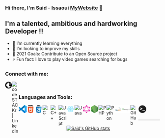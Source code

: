 ### Hi there, I'm Said - Issaoui [MyWebsite][website] 👋



## I'm a talented, ambitious and hardworking Developer !!

- 🌱 I’m currently learning everything 
- 👯 I’m looking to improve my skills
- 🥅 2021 Goals: Contribute to an Open Source project
- ⚡ Fun fact: I love to play video games searching for bugs

### Connect with me:

[<img align="left" alt="codeSTACKr.com" width="22px" src="https://raw.githubusercontent.com/iconic/open-iconic/master/svg/globe.svg" />][website]
[<img align="left" alt="codeSTACKr | LinkedIn" width="22px" src="https://cdn.jsdelivr.net/npm/simple-icons@v3/icons/linkedin.svg" />][linkedin]


<br />

### Languages and Tools:

[<img align="left" alt="Visual Studio Code" width="26px" src="https://raw.githubusercontent.com/github/explore/80688e429a7d4ef2fca1e82350fe8e3517d3494d/topics/visual-studio-code/visual-studio-code.png" />][webdevplaylist]
[<img align="left" alt="HTML5" width="26px" src="https://raw.githubusercontent.com/github/explore/80688e429a7d4ef2fca1e82350fe8e3517d3494d/topics/html/html.png" />][webdevplaylist]
[<img align="left" alt="CSS3" width="26px" src="https://raw.githubusercontent.com/github/explore/80688e429a7d4ef2fca1e82350fe8e3517d3494d/topics/css/css.png" />][webdevplaylist]
[<img align="left" alt="C" width="26px" src="https://raw.githubusercontent.com/jmnote/z-icons/master/svg/c.svg" />][webdevplaylist]
[<img align="left" alt="C++" width="26px" src="https://raw.githubusercontent.com/jmnote/z-icons/master/svg/cpp.svg" />][webdevplaylist]
[<img align="left" alt="JavaScript" width="26px" src="https://raw.githubusercontent.com/jmnote/z-icons/master/svg/javascript.svg" />][webdevplaylist]
[<img align="left" alt="React" width="26px" src="https://raw.githubusercontent.com/github/explore/80688e429a7d4ef2fca1e82350fe8e3517d3494d/topics/react/react.png" />][webdevplaylist]
[<img align="left" alt="Java" width="26px" src="https://raw.githubusercontent.com/jmnote/z-icons/master/svg/java.svg" />][webdevplaylist]
[<img align="left" alt="GraphQL" width="26px" src="https://raw.githubusercontent.com/github/explore/80688e429a7d4ef2fca1e82350fe8e3517d3494d/topics/graphql/graphql.png" />][webdevplaylist]
[<img align="left" alt="Node.js" width="26px" src="https://raw.githubusercontent.com/github/explore/80688e429a7d4ef2fca1e82350fe8e3517d3494d/topics/nodejs/nodejs.png" />][webdevplaylist]
[<img align="left" alt="PHP" width="26px" src="https://raw.githubusercontent.com/jmnote/z-icons/master/svg/php.svg" />][webdevplaylist]
[<img align="left" alt="Python" width="26px" src="https://raw.githubusercontent.com/jmnote/z-icons/master/svg/python.svg" />][webdevplaylist]
[<img align="left" alt="MySQL" width="26px" src="https://raw.githubusercontent.com/github/explore/80688e429a7d4ef2fca1e82350fe8e3517d3494d/topics/mysql/mysql.png" />][webdevplaylist]
[<img align="left" alt="MongoDB" width="26px" src="https://raw.githubusercontent.com/github/explore/80688e429a7d4ef2fca1e82350fe8e3517d3494d/topics/mongodb/mongodb.png" />][webdevplaylist]
[<img align="left" alt="GitHub" width="26px" src="https://raw.githubusercontent.com/jmnote/z-icons/master/svg/github.svg" />][webdevplaylist]
[<img align="left" alt="Terminal" width="26px" src="https://raw.githubusercontent.com/github/explore/80688e429a7d4ef2fca1e82350fe8e3517d3494d/topics/terminal/terminal.png" />][webdevplaylist]

<br />
<br />


---
[![Said's GitHub stats](https://github-readme-stats.vercel.app/api?username=saidIssaoui)](https://github.com/anuraghazra/github-readme-stats)



[website]: https://saidissaoui.github.io/
[linkedin]: https://www.linkedin.com/in/said-issaoui-55095315b/
[webdevplaylist]: #